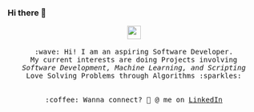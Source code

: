 ### Hi there 👋

<!--
**saket13/saket13** is a ✨ _special_ ✨ repository because its `README.md` (this file) appears on your GitHub profile.

Here are some ideas to get you started:

- 🔭 I’m currently working on ...
- 🌱 I’m currently learning ...
- 👯 I’m looking to collaborate on ...
- 🤔 I’m looking for help with ...
- 💬 Ask me about ...
- 📫 How to reach me: ...
- 😄 Pronouns: ...
- ⚡ Fun fact: ...
-->
<p align="center">
  <img src="https://user-images.githubusercontent.com/5679180/79618120-0daffb80-80be-11ea-819e-d2b0fa904d07.gif" width="27px">
  <br><br>
  <samp>
    :wave: Hi! I am an aspiring Software Developer.
    <br>My current interests are doing Projects involving 
      <br><em> Software Development, Machine Learning, and Scripting</em> 
    <br>Love Solving Problems through Algorithms :sparkles:<br>
    <br><br>:coffee: Wanna connect? 🤖 @ me on <a href="https://www.linkedin.com/in/saket13/">LinkedIn</a>
  </samp>
</p>
